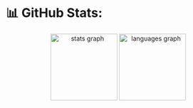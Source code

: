 # 📊 GitHub Stats:
<div align="center">
  <img src="https://api.thuynh.work/?username=tristan-huynh&hide_title=false&hide_rank=false&show_icons=true&include_all_commits=false&count_private=true&disable_animations=false&theme=dark&locale=en&hide_border=true&order=1" height="150" alt="stats graph"  />
  <img src="https://api.thuynh.work/top-langs?username=tristan-huynh&locale=en&hide_title=false&exclude_repo=mj-wesbite&layout=compact&card_width=320&langs_count=5&theme=dark&hide_border=true&order=2" height="150" alt="languages graph"  />
</div>

<!-- Proudly created with GPRM ( https://gprm.itsvg.in ) -->

